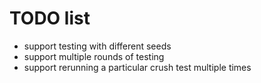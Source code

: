 # TODO list

- support testing with different seeds 
- support multiple rounds of testing
- support rerunning a particular crush test multiple times  

